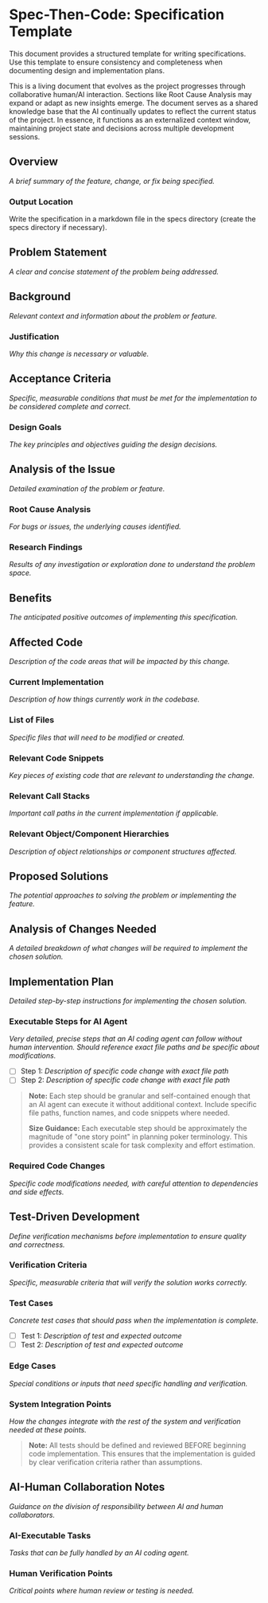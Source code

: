 # Spec-Then-Code: Specification Template

This document provides a structured template for writing specifications. Use this template to ensure consistency and completeness when documenting design and implementation plans.

This is a living document that evolves as the project progresses through collaborative human/AI interaction. Sections like Root Cause Analysis may expand or adapt as new insights emerge. The document serves as a shared knowledge base that the AI continually updates to reflect the current status of the project. In essence, it functions as an externalized context window, maintaining project state and decisions across multiple development sessions.

## Overview
*A brief summary of the feature, change, or fix being specified.*

### Output Location
Write the specification in a markdown file in the specs directory (create the specs directory if necessary).

## Problem Statement
*A clear and concise statement of the problem being addressed.*

## Background
*Relevant context and information about the problem or feature.*

### Justification
*Why this change is necessary or valuable.*

## Acceptance Criteria
*Specific, measurable conditions that must be met for the implementation to be considered complete and correct.*

### Design Goals
*The key principles and objectives guiding the design decisions.*

## Analysis of the Issue
*Detailed examination of the problem or feature.*

### Root Cause Analysis
*For bugs or issues, the underlying causes identified.*

### Research Findings
*Results of any investigation or exploration done to understand the problem space.*

## Benefits
*The anticipated positive outcomes of implementing this specification.*

## Affected Code
*Description of the code areas that will be impacted by this change.*

### Current Implementation
*Description of how things currently work in the codebase.*

### List of Files
*Specific files that will need to be modified or created.*

### Relevant Code Snippets
*Key pieces of existing code that are relevant to understanding the change.*

### Relevant Call Stacks
*Important call paths in the current implementation if applicable.*

### Relevant Object/Component Hierarchies
*Description of object relationships or component structures affected.*

## Proposed Solutions
*The potential approaches to solving the problem or implementing the feature.*

## Analysis of Changes Needed
*A detailed breakdown of what changes will be required to implement the chosen solution.*

## Implementation Plan
*Detailed step-by-step instructions for implementing the chosen solution.*

### Executable Steps for AI Agent
*Very detailed, precise steps that an AI coding agent can follow without human intervention. Should reference exact file paths and be specific about modifications.*

- [ ] Step 1: *Description of specific code change with exact file path*
- [ ] Step 2: *Description of specific code change with exact file path*

> **Note:** Each step should be granular and self-contained enough that an AI agent can execute it without additional context. Include specific file paths, function names, and code snippets where needed.
> 
> **Size Guidance:** Each executable step should be approximately the magnitude of "one story point" in planning poker terminology. This provides a consistent scale for task complexity and effort estimation.

### Required Code Changes
*Specific code modifications needed, with careful attention to dependencies and side effects.*

## Test-Driven Development
*Define verification mechanisms before implementation to ensure quality and correctness.*

### Verification Criteria
*Specific, measurable criteria that will verify the solution works correctly.*

### Test Cases
*Concrete test cases that should pass when the implementation is complete.*

- [ ] Test 1: *Description of test and expected outcome*
- [ ] Test 2: *Description of test and expected outcome*

### Edge Cases
*Special conditions or inputs that need specific handling and verification.*

### System Integration Points
*How the changes integrate with the rest of the system and verification needed at these points.*

> **Note:** All tests should be defined and reviewed BEFORE beginning code implementation. This ensures that the implementation is guided by clear verification criteria rather than assumptions.

## AI-Human Collaboration Notes
*Guidance on the division of responsibility between AI and human collaborators.*

### AI-Executable Tasks
*Tasks that can be fully handled by an AI coding agent.*

### Human Verification Points
*Critical points where human review or testing is needed.*
